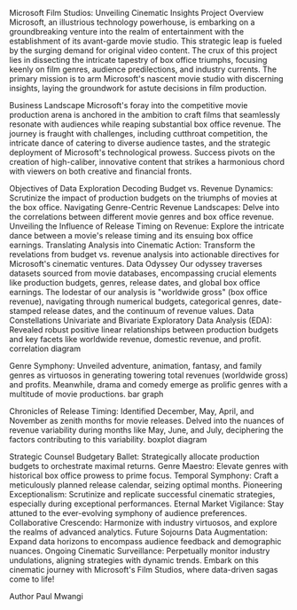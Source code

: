 
Microsoft Film Studios: Unveiling Cinematic Insights
Project Overview
Microsoft, an illustrious technology powerhouse, is embarking on a groundbreaking venture into the realm of entertainment with the establishment of its avant-garde movie studio. This strategic leap is fueled by the surging demand for original video content. The crux of this project lies in dissecting the intricate tapestry of box office triumphs, focusing keenly on film genres, audience predilections, and industry currents. The primary mission is to arm Microsoft's nascent movie studio with discerning insights, laying the groundwork for astute decisions in film production.

Business Landscape
Microsoft's foray into the competitive movie production arena is anchored in the ambition to craft films that seamlessly resonate with audiences while reaping substantial box office revenue. The journey is fraught with challenges, including cutthroat competition, the intricate dance of catering to diverse audience tastes, and the strategic deployment of Microsoft's technological prowess. Success pivots on the creation of high-caliber, innovative content that strikes a harmonious chord with viewers on both creative and financial fronts.

Objectives of Data Exploration
Decoding Budget vs. Revenue Dynamics: Scrutinize the impact of production budgets on the triumphs of movies at the box office.
Navigating Genre-Centric Revenue Landscapes: Delve into the correlations between different movie genres and box office revenue.
Unveiling the Influence of Release Timing on Revenue: Explore the intricate dance between a movie's release timing and its ensuing box office earnings.
Translating Analysis into Cinematic Action: Transform the revelations from budget vs. revenue analysis into actionable directives for Microsoft's cinematic ventures.
Data Odyssey
Our odyssey traverses datasets sourced from movie databases, encompassing crucial elements like production budgets, genres, release dates, and global box office earnings. The lodestar of our analysis is "worldwide gross" (box office revenue), navigating through numerical budgets, categorical genres, date-stamped release dates, and the continuum of revenue values.
Data Constellations
Univariate and Bivariate Exploratory Data Analysis (EDA): Revealed robust positive linear relationships between production budgets and key facets like worldwide revenue, domestic revenue, and profit.
correlation diagram

Genre Symphony: Unveiled adventure, animation, fantasy, and family genres as virtuosos in generating towering total revenues (worldwide gross) and profits. Meanwhile, drama and comedy emerge as prolific genres with a multitude of movie productions.
bar graph

Chronicles of Release Timing: Identified December, May, April, and November as zenith months for movie releases. Delved into the nuances of revenue variability during months like May, June, and July, deciphering the factors contributing to this variability.
boxplot diagram

Strategic Counsel
Budgetary Ballet: Strategically allocate production budgets to orchestrate maximal returns.
Genre Maestro: Elevate genres with historical box office prowess to prime focus.
Temporal Symphony: Craft a meticulously planned release calendar, seizing optimal months.
Pioneering Exceptionalism: Scrutinize and replicate successful cinematic strategies, especially during exceptional performances.
Eternal Market Vigilance: Stay attuned to the ever-evolving symphony of audience preferences.
Collaborative Crescendo: Harmonize with industry virtuosos, and explore the realms of advanced analytics.
Future Sojourns
Data Augmentation: Expand data horizons to encompass audience feedback and demographic nuances.
Ongoing Cinematic Surveillance: Perpetually monitor industry undulations, aligning strategies with dynamic trends.
Embark on this cinematic journey with Microsoft's Film Studios, where data-driven sagas come to life!

Author
Paul Mwangi
